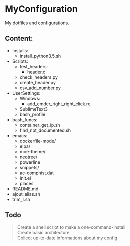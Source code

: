 # MyConfiguration

My dotfiles and configurations.

## Content:
- Installs:
  * install_python3.5.sh
- Scripts:
  * test_headers:
    * header.c
  * check_headers.py
  * create_header.py
  * csv\_add_number.py
- UserSettings:
  * Windows:
    * add_cmder\_right\_right_click.re
  * SublimeText3
  * bash_profile
- bash_funcs:
  * container_get_ip.sh
  * find_not_documented.sh
- emacs:
  * dockerfile-mode/
  * elpa/
  * moe-theme/
  * neotree/
  * powerline
  * snippets/
  * ac-comphist.dat
  * init.el
  * places
- README.md
- ajout_alias.sh
- trim_r.sh

## Todo
> Create a shell script to make a one-command-install <br>
> Create basic architecture<br>
> Collect up-to-date informations about my config<br>
